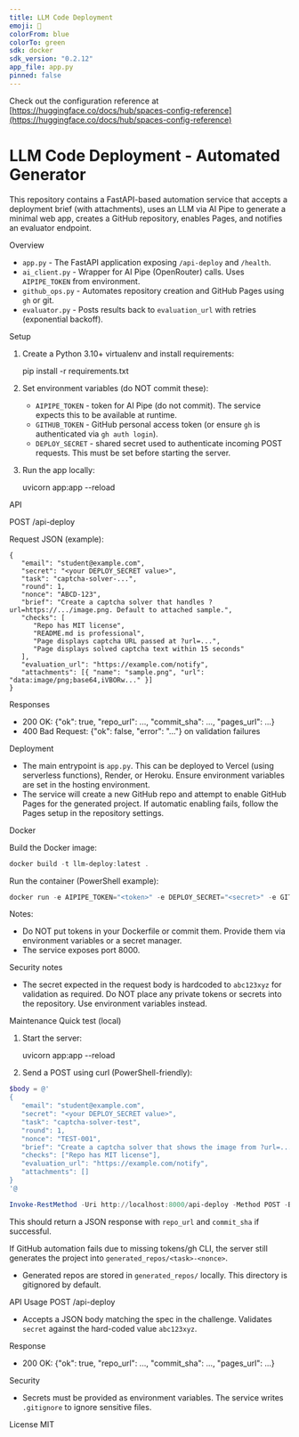 ```yaml
---
title: LLM Code Deployment
emoji: 🚀
colorFrom: blue
colorTo: green
sdk: docker
sdk_version: "0.2.12"
app_file: app.py
pinned: false
---
```


Check out the configuration reference at [https://huggingface.co/docs/hub/spaces-config-reference](https://huggingface.co/docs/hub/spaces-config-reference)



# LLM Code Deployment - Automated Generator

This repository contains a FastAPI-based automation service that accepts a deployment brief (with attachments), uses an LLM via AI Pipe to generate a minimal web app, creates a GitHub repository, enables Pages, and notifies an evaluator endpoint.

Overview
- `app.py` - The FastAPI application exposing `/api-deploy` and `/health`.
- `ai_client.py` - Wrapper for AI Pipe (OpenRouter) calls. Uses `AIPIPE_TOKEN` from environment.
- `github_ops.py` - Automates repository creation and GitHub Pages using `gh` or git.
- `evaluator.py` - Posts results back to `evaluation_url` with retries (exponential backoff).

Setup

1. Create a Python 3.10+ virtualenv and install requirements:

   pip install -r requirements.txt

2. Set environment variables (do NOT commit these):

   - `AIPIPE_TOKEN` - token for AI Pipe (do not commit). The service expects this to be available at runtime.
   - `GITHUB_TOKEN` - GitHub personal access token (or ensure `gh` is authenticated via `gh auth login`).
   - `DEPLOY_SECRET` - shared secret used to authenticate incoming POST requests. This must be set before starting the server.

3. Run the app locally:

   uvicorn app:app --reload

API

POST /api-deploy

Request JSON (example):

```
{
   "email": "student@example.com",
   "secret": "<your DEPLOY_SECRET value>",
   "task": "captcha-solver-...",
   "round": 1,
   "nonce": "ABCD-123",
   "brief": "Create a captcha solver that handles ?url=https://.../image.png. Default to attached sample.",
   "checks": [
      "Repo has MIT license",
      "README.md is professional",
      "Page displays captcha URL passed at ?url=...",
      "Page displays solved captcha text within 15 seconds"
   ],
   "evaluation_url": "https://example.com/notify",
   "attachments": [{ "name": "sample.png", "url": "data:image/png;base64,iVBORw..." }]
}
```

Responses
- 200 OK: {"ok": true, "repo_url": ..., "commit_sha": ..., "pages_url": ...}
- 400 Bad Request: {"ok": false, "error": "..."} on validation failures

Deployment

- The main entrypoint is `app.py`. This can be deployed to Vercel (using serverless functions), Render, or Heroku. Ensure environment variables are set in the hosting environment.
- The service will create a new GitHub repo and attempt to enable GitHub Pages for the generated project. If automatic enabling fails, follow the Pages setup in the repository settings.

Docker

Build the Docker image:

```powershell
docker build -t llm-deploy:latest .
```

Run the container (PowerShell example):

```powershell
docker run -e AIPIPE_TOKEN="<token>" -e DEPLOY_SECRET="<secret>" -e GITHUB_TOKEN="<token>" -p 8000:8000 llm-deploy:latest
```

Notes:
- Do NOT put tokens in your Dockerfile or commit them. Provide them via environment variables or a secret manager.
- The service exposes port 8000.

Security notes

- The secret expected in the request body is hardcoded to `abc123xyz` for validation as required. Do NOT place any private tokens or secrets into the repository. Use environment variables instead.

Maintenance
Quick test (local)

1. Start the server:

    uvicorn app:app --reload

2. Send a POST using curl (PowerShell-friendly):

```powershell
$body = @'
{
   "email": "student@example.com",
   "secret": "<your DEPLOY_SECRET value>",
   "task": "captcha-solver-test",
   "round": 1,
   "nonce": "TEST-001",
   "brief": "Create a captcha solver that shows the image from ?url=... and solves it.",
   "checks": ["Repo has MIT license"],
   "evaluation_url": "https://example.com/notify",
   "attachments": []
}
'@

Invoke-RestMethod -Uri http://localhost:8000/api-deploy -Method POST -Body $body -ContentType 'application/json'
```

This should return a JSON response with `repo_url` and `commit_sha` if successful.

If GitHub automation fails due to missing tokens/gh CLI, the server still generates the project into `generated_repos/<task>-<nonce>`.


- Generated repos are stored in `generated_repos/` locally. This directory is gitignored by default.


API Usage
POST /api-deploy
- Accepts a JSON body matching the spec in the challenge. Validates `secret` against the hard-coded value `abc123xyz`.

Response
- 200 OK: {"ok": true, "repo_url": ..., "commit_sha": ..., "pages_url": ...}

Security
- Secrets must be provided as environment variables. The service writes `.gitignore` to ignore sensitive files.

License
MIT
